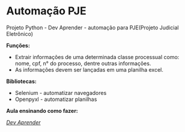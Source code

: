 # Automação PJE


Projeto Python - Dev Aprender - automação para PJE(Projeto Judicial Eletrônico)


**Funções:**
- Extrair informações de uma determinada classe processual como: nome, cpf, n° do processo, dentre outras informações.
- As informações devem ser lançadas em uma planilha excel.


**Bibliotecas:**
- Selenium - automatizar navegadores
- Openpyxl - automatizar planilhas


**Aula ensinando como fazer:**


<a href="https://www.youtube.com/watch?v=mhJp7npBtfk">_Dev Aprender_</a>
